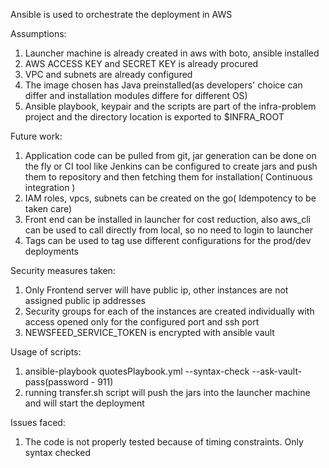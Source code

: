 Ansible is used to orchestrate the deployment in AWS

Assumptions:

1. Launcher machine is already created in aws with boto, ansible installed
2. AWS ACCESS KEY and SECRET KEY is already procured
3. VPC and subnets are already configured
4. The image chosen has Java preinstalled(as developers' choice can differ and installation modules differe for different OS)
5. Ansible playbook, keypair and the scripts are part of the infra-problem project and the directory location is exported to $INFRA_ROOT

Future work:

1. Application code can be pulled from git, jar generation can be done on the fly or CI tool like Jenkins can be configured to create jars and push them to repository and then fetching them for installation( Continuous integration )
2. IAM roles, vpcs, subnets can be created on the go( Idempotency to be taken care)
3. Front end can be installed in launcher for cost reduction, also aws_cli can be used to call directly from local, so no need to login to launcher
4. Tags can be used to tag use different configurations for the prod/dev deployments


Security measures taken:

1. Only Frontend server will have public ip, other instances are not assigned public ip addresses
2. Security groups for each of the instances are created individually with access opened only for the configured port and ssh port
3. NEWSFEED_SERVICE_TOKEN is encrypted with ansible vault


Usage of scripts:

1. ansible-playbook quotesPlaybook.yml --syntax-check --ask-vault-pass(password - 911)
2. running transfer.sh script will push the jars into the launcher machine and will start the deployment

Issues faced:

1. The code is not properly tested because of timing constraints. Only syntax checked